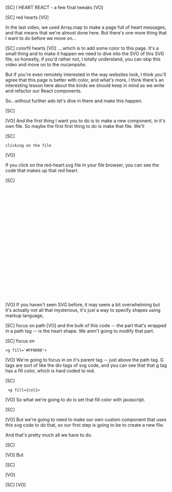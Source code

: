 [SC]
I HEART REACT - a few final tweaks
[VO]

[SC]
red hearts
[VO]

In the last video, we used Array.map to make a page full of heart messages, and that means that we're almost done here. But there's one more thing that I want to do before we move on...

[SC]
colorfil hearts
[VO]
....which is to add some color to this page. It's a small thing and to make it happen we need to dive into the SVG of this SVG file, so honestly, if you'd rather not, I totally understand, you can skip this video and move on to the nucampsite.

But if you're even remotely interested in the way websites look, I think you'll agree that this page is better with color, and what's more, I think there's an interesting lesson here about the kinds we should keep in mind as we write and refactor our React components.

So...without further ado let's dive in there and make this happen.

[SC]

[VO]
And the first thing I want you to do is to make a new component, in it's own file. So maybe the first first thing to do is make that file. We'll

[SC]

    clicking on the file

[VO]

If you click on the red-heart.svg file in your file browser, you can see the code that makes up that red heart.

[SC]
<svg xmlns="http://www.w3.org/2000/svg" viewBox="0 0 841.9 595.3">

   <g fill='#FF0000'>
      <path d="M 297.29747,550.86823 
         C 283.52243,535.43191 249.1268,505.33855 220.86277,483.99412 
         C 137.11867,420.75228 125.72108,411.5999 91.719238,380.29088 
         C 29.03471,322.57071 2.413622,264.58086 2.5048478,185.95124 
         C 2.5493594,147.56739 5.1656152,132.77929 15.914734,110.15398 
         C 34.151433,71.768267 61.014996,43.244667 95.360052,25.799457 
         C 119.68545,13.443675 131.6827,7.9542046 172.30448,7.7296236 
         C 214.79777,7.4947896 223.74311,12.449347 248.73919,26.181459 
         C 279.1637,42.895777 310.47909,78.617167 316.95242,103.99205 
         L 320.95052,119.66445 L 330.81015,98.079942 
         C 386.52632,-23.892986 564.40851,-22.06811 626.31244,101.11153 
         C 645.95011,140.18758 648.10608,223.6247 630.69256,270.6244 
         C 607.97729,331.93377 565.31255,378.67493 466.68622,450.30098 
         C 402.0054,497.27462 328.80148,568.34684 323.70555,578.32901 
         C 317.79007,589.91654 323.42339,580.14491 297.29747,550.86823 z" />
      <g transform="translate(129.28571,-64.285714)" />
   </g>
</svg>

[VO]
If you haven't seen SVG before, it may seem a bit overwhelming but it's actually not all that mysterious, it's just a way to specify shapes using markup language,

[SC]
focus on path
[VO]
and the bulk of this code -- the part that's wrapped in a path tag -- is the heart shape. We aren't going to modify that part.

[SC]
focus on

    <g fill='#FF0000'>

[VO]
We're going to focus in on it's parent <g> tag -- just above the path tag. G tags are sort of like the div tags of svg code, and you can see that that g tag has a fill color, which is hard coded to red.

[SC]

     <g fill={col}>

[VO]
So what we're going to do is set that fill color with javascript.

[SC]

[VO]
But we're going to need to make our own custom component that uses this svg code to do that, so our first step is going to be to create a new file.

And that's pretty much all we have to do.

[SC]

[VO]
But

[SC]

[VO]

[SC]
[VO]
